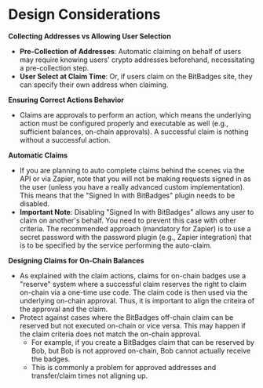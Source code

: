 # Design Considerations

**Collecting Addresses vs Allowing User Selection**

* **Pre-Collection of Addresses**: Automatic claiming on behalf of users may require knowing users' crypto addresses beforehand, necessitating a pre-collection step.&#x20;
* **User Select at Claim Time**: Or, if users claim on the BitBadges site, they can specify their own address when claiming.

**Ensuring Correct Actions Behavior**

* Claims are approvals to perform an action, which means the underlying action must be configured properly and executable as well (e.g., sufficient balances, on-chain approvals). A successful claim is nothing without a successful action.

**Automatic Claims**&#x20;

* If you are planning to auto complete claims behind the scenes via the API or via Zapier, note that you will not be making requests signed in as the user (unless you have a really advanced custom implementation). This means that the "Signed In with BitBadges" plugin needs to be disabled.
* **Important Note**: Disabling "Signed In with BitBadges" allows any user to claim on another's behalf. You need to prevent this case with other criteria. The recommended approach (mandatory for Zapier) is to use a secret password with the password plugin (e.g., Zapier integration) that is to be specified by the service performing the auto-claim.

**Designing Claims for On-Chain Balances**&#x20;

* As explained with the claim actions, claims for on-chain badges use a "reserve" system where a successful claim reserves the right to claim on-chain via a one-time use code. The claim code is then used via the underlying on-chain approval. Thus, it is important to align the criteira of the approval and the claim.
* Protect against cases where the BitBadges off-chain claim can be reserved but not executed on-chain or vice versa. This may happen if the claim criteria does not match the on-chain approval.
  * For example, if you create a BitBadges claim that can be reserved by Bob, but Bob is not approved on-chain, Bob cannot actually receive the badges.
  * This is commonly a problem for approved addresses and transfer/claim times not aligning up.
